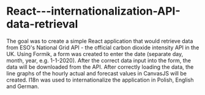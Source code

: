 # React---internationalization-API-data-retrieval
The goal was to create a simple React application that would retrieve data from ESO's National Grid API - the official carbon dioxide intensity API in the UK. Using Formik, a form was created to enter the date (separate day, month, year, e.g. 1-1-2020). After the correct data input into the form, the data will be downloaded from the API. After correctly loading the data, the line graphs of the hourly actual and forecast values in CanvasJS will be created. I18n was used to internationalize the application in Polish, English and German.
